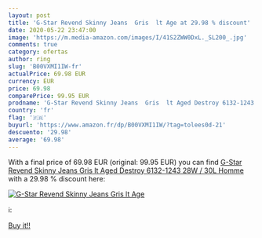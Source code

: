 ```yaml
---
layout: post
title: 'G-Star Revend Skinny Jeans  Gris  lt Age at 29.98 % discount'
date: 2020-05-22 23:47:00
image: 'https://m.media-amazon.com/images/I/41S2ZWW0DxL._SL200_.jpg'
comments: true
category: ofertas
author: ring
slug: 'B00VXMI1IW-fr'
actualPrice: 69.98 EUR
currency: EUR
price: 69.98
comparePrice: 99.95 EUR
prodname: 'G-Star Revend Skinny Jeans  Gris  lt Aged Destroy 6132-1243   28W / 30L Homme'
country: 'fr'
flag: '🇫🇷'
buyurl: 'https://www.amazon.fr/dp/B00VXMI1IW/?tag=tolees0d-21'
descuento: '29.98'
average: '69.98'
---
```


With a final price of 69.98 EUR (original: 99.95 EUR) you can find [G-Star Revend Skinny Jeans  Gris  lt Aged Destroy 6132-1243   28W / 30L Homme](https://www.amazon.fr/dp/B00VXMI1IW/?tag=tolees0d-21) with a  29.98 % discount here:

[![G-Star Revend Skinny Jeans  Gris  lt Age](https://m.media-amazon.com/images/I/41S2ZWW0DxL._SL200_.jpg)](https://www.amazon.fr/dp/B00VXMI1IW/?tag=tolees0d-21)

ℹ️:


[Buy it!!](https://www.amazon.fr/dp/B00VXMI1IW/?tag=tolees0d-21)
